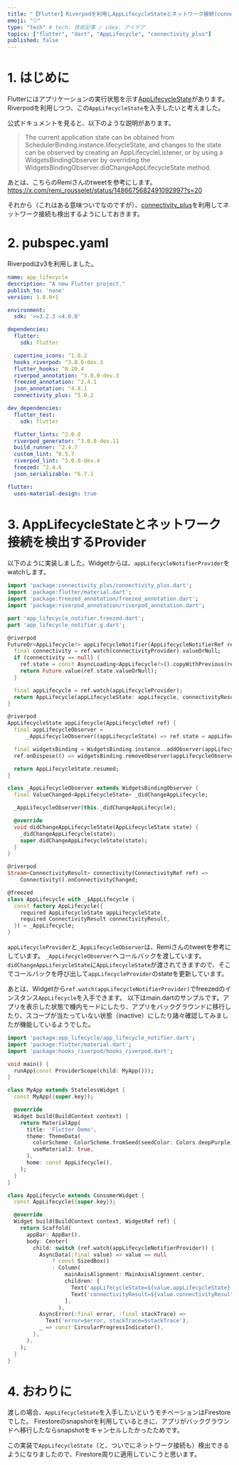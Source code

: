 ```yaml
---
title: "【Flutter】Riverpodを利用しAppLifecycleStateとネットワーク接続(connectivity_plus)を検出"
emoji: "⚾"
type: "tech" # tech: 技術記事 / idea: アイデア
topics: ["flutter", "dart", "AppLifecycle", "connectivity_plus"]
published: false
---
```


# 1. はじめに

Flutterにはアプリケーションの実行状態を示す[AppLifecycleState](https://api.flutter.dev/flutter/dart-ui/AppLifecycleState.html)があります。
Riverpodを利用しつつ、この`AppLifecycleState`を入手したいと考えました。

公式ドキュメントを見ると、以下のような説明があります。

> The current application state can be obtained from SchedulerBinding.instance.lifecycleState, and changes to the state can be observed by creating an AppLifecycleListener, or by using a WidgetsBindingObserver by overriding the WidgetsBindingObserver.didChangeAppLifecycleState method.

あとは、こちらのRemiさんのtweetを参考にします。
https://x.com/remi_rousselet/status/1486675682491092997?s=20

それから（これはある意味ついでなのですが）、[connectivity_plus](https://pub.dev/packages/connectivity_plus)を利用してネットワーク接続も検出するようにしておきます。

# 2. pubspec.yaml

Riverpodはv3を利用しました。

```yaml
name: app_lifecycle
description: "A new Flutter project."
publish_to: 'none'
version: 1.0.0+1

environment:
  sdk: '>=3.2.3 <4.0.0'

dependencies:
  flutter:
    sdk: flutter

  cupertino_icons: ^1.0.2
  hooks_riverpod: ^3.0.0-dev.3
  flutter_hooks: ^0.20.4
  riverpod_annotation: ^3.0.0-dev.3
  freezed_annotation: ^2.4.1
  json_annotation: ^4.8.1
  connectivity_plus: ^5.0.2

dev_dependencies:
  flutter_test:
    sdk: flutter

  flutter_lints: ^2.0.0
  riverpod_generator: ^3.0.0-dev.11
  build_runner: ^2.4.7
  custom_lint: ^0.5.7
  riverpod_lint: ^3.0.0-dev.4
  freezed: ^2.4.6
  json_serializable: ^6.7.1

flutter:
  uses-material-design: true
```

# 3. AppLifecycleStateとネットワーク接続を検出するProvider

以下のように実装しました。Widgetからは、`appLifecycleNotifierProvider`をwatchします。

```dart
import 'package:connectivity_plus/connectivity_plus.dart';
import 'package:flutter/material.dart';
import 'package:freezed_annotation/freezed_annotation.dart';
import 'package:riverpod_annotation/riverpod_annotation.dart';

part 'app_lifecycle_notifier.freezed.dart';
part 'app_lifecycle_notifier.g.dart';

@riverpod
FutureOr<AppLifecycle?> appLifecycleNotifier(AppLifecycleNotifierRef ref) {
  final connectivity = ref.watch(connectivityProvider).valueOrNull;
  if (connectivity == null) {
    ref.state = const AsyncLoading<AppLifecycle?>().copyWithPrevious(ref.state);
    return Future.value(ref.state.valueOrNull);
  }

  final appLifecycle = ref.watch(appLifecycleProvider);
  return AppLifecycle(appLifecycleState: appLifecycle, connectivityResult: connectivity);
}

@riverpod
AppLifecycleState appLifecycle(AppLifecycleRef ref) {
  final appLifecycleObserver =
      _AppLifecycleObserver((appLifecycleState) => ref.state = appLifecycleState);

  final widgetsBinding = WidgetsBinding.instance..addObserver(appLifecycleObserver);
  ref.onDispose(() => widgetsBinding.removeObserver(appLifecycleObserver));

  return AppLifecycleState.resumed;
}

class _AppLifecycleObserver extends WidgetsBindingObserver {
  final ValueChanged<AppLifecycleState> _didChangeAppLifecycle;

  _AppLifecycleObserver(this._didChangeAppLifecycle);

  @override
  void didChangeAppLifecycleState(AppLifecycleState state) {
    _didChangeAppLifecycle(state);
    super.didChangeAppLifecycleState(state);
  }
}

@riverpod
Stream<ConnectivityResult> connectivity(ConnectivityRef ref) =>
    Connectivity().onConnectivityChanged;

@freezed
class AppLifecycle with _$AppLifecycle {
  const factory AppLifecycle({
    required AppLifecycleState appLifecycleState,
    required ConnectivityResult connectivityResult,
  }) = _AppLifecycle;
}
```

`appLifecycleProvider`と`_AppLifecycleObserver`は、Remiさんのtweetを参考にしています。
`_AppLifecycleObserver`へコールバックを渡しています。`didChangeAppLifecycleState`に`AppLifecycleState`が渡されてきますので、そこでコールバックを呼び出して`appLifecycleProvider`のstateを更新しています。

あとは、Widgetから`ref.watch(appLifecycleNotifierProvider)`でfreezedのインスタンス`AppLifecycle`を入手できます。
以下はmain.dartのサンプルです。アプリを表示した状態で機内モードにしたり、アプリをバックグラウンドに移行したり、スコープが当たっていない状態（inactive）にしたり諸々確認してみましたが機能しているようでした。

```dart
import 'package:app_lifecycle/app_lifecycle_notifier.dart';
import 'package:flutter/material.dart';
import 'package:hooks_riverpod/hooks_riverpod.dart';

void main() {
  runApp(const ProviderScope(child: MyApp()));
}

class MyApp extends StatelessWidget {
  const MyApp({super.key});

  @override
  Widget build(BuildContext context) {
    return MaterialApp(
      title: 'Flutter Demo',
      theme: ThemeData(
        colorScheme: ColorScheme.fromSeed(seedColor: Colors.deepPurple),
        useMaterial3: true,
      ),
      home: const AppLifecycle(),
    );
  }
}

class AppLifecycle extends ConsumerWidget {
  const AppLifecycle({super.key});

  @override
  Widget build(BuildContext context, WidgetRef ref) {
    return Scaffold(
      appBar: AppBar(),
      body: Center(
        child: switch (ref.watch(appLifecycleNotifierProvider)) {
          AsyncData(:final value) => value == null
              ? const SizedBox()
              : Column(
                  mainAxisAlignment: MainAxisAlignment.center,
                  children: [
                    Text('appLifecycleState=${value.appLifecycleState}'),
                    Text('connectivityResult=${value.connectivityResult}'),
                  ],
                ),
          AsyncError(:final error, :final stackTrace) =>
            Text('error=$error, stackTrace=$stackTrace'),
          _ => const CircularProgressIndicator(),
        },
      ),
    );
  }
}
```

# 4. おわりに

渡しの場合、`AppLifecycleState`を入手したいというモチベーションはFirestoreでした。
Firestoreのsnapshotを利用しているときに、アプリがバックグラウンドへ移行したならsnapshotをキャンセルしたかったためです。

この実装で`AppLifecycleState`（と、ついでにネットワーク接続も）検出できるようになりましたので、Firestore周りに適用していこうと思います。
